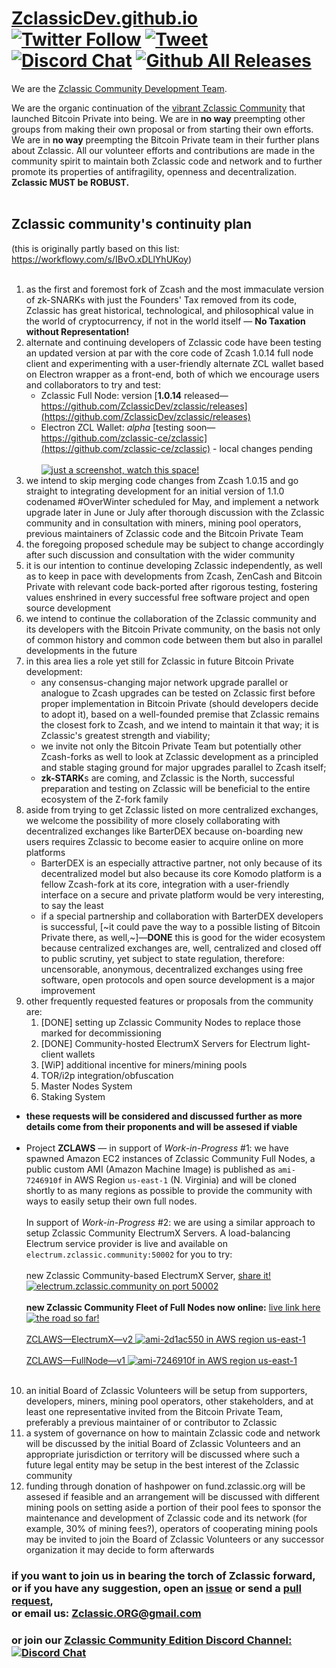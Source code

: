 # [ZclassicDev.github.io](https://ZclassicDev.github.io) [![Twitter Follow](https://img.shields.io/twitter/follow/ZclassicDev.svg?style=social)](https://twitter.com/ZclassicDev) [![Tweet](https://img.shields.io/twitter/url/https/github.com/ZclassicDev/ZclassicDev.github.io/README.md.svg?style=social)](https://twitter.com/intent/tweet?text=Check%20out%20Zclassic%20community's%20continuity%20plan%20-%20open%20to%20your%20feedback%20/%20suggestions:%20%F0%9F%A4%97%20%9C%A8%20http://bit.ly/ZclassicDevPlan) [![Discord Chat](https://img.shields.io/discord/308323056592486420.svg)](https://discord.gg/45NNrMJ) [![Github All Releases](https://img.shields.io/github/downloads/atom/atom/total.svg?style=flat)](https://github.com/ZclassicDev/zclassic/releases)
We are the [Zclassic Community Development Team](https://github.com/ZclassicDev).

We are the organic continuation of the [vibrant Zclassic Community](https://twitter.com/ZclassicDev) that launched Bitcoin Private into being.  We are in **no way** preempting other groups from making their own proposal or from starting their own efforts.  We are in **no way** preempting the Bitcoin Private team in their further plans about Zclassic.  All our volunteer efforts and contributions are made in the community spirit to maintain both Zclassic code and network and to further promote its properties of antifragility, openness and decentralization. **Zclassic MUST be ROBUST.**<br/><br/>

## Zclassic community's continuity plan
(this is originally partly based on this list: https://workflowy.com/s/IBvO.xDLlYhUKoy)<br/><br/>
01. as the first and foremost fork of Zcash and the most immaculate version of zk-SNARKs with just the Founders' Tax removed from its code, Zclassic has great historical, technological, and philosophical value in the world of cryptocurrency, if not in the world itself — **No Taxation without Representation!**
02. alternate and continuing developers of Zclassic code have been testing an updated version at par with the core code of Zcash 1.0.14 full node client and experimenting with a user-friendly alternate ZCL wallet based on Electron wrapper as a front-end, both of which we encourage users and collaborators to try and test:
    - Zclassic Full Node: version [**1.0.14** released—https://github.com/ZclassicDev/zclassic/releases](https://github.com/ZclassicDev/zclassic/releases)
    - Electron ZCL Wallet: *alpha* [testing soon—https://github.com/zclassic-ce/zclassic](https://github.com/zclassic-ce/zclassic) - local changes pending<br/><br/> [![just a screenshot, watch this space!](https://github.com/ZclassicDev/ZclassicDev.github.io/raw/master/img/zclassic-ce.jpg "ZclassicCE, a new Electron ZCL Wallet (Zclassic Community Edition), alternative Full-Node GUI client")](https://github.com/zclassic-ce/zclassic)
03. we intend to skip merging code changes from Zcash 1.0.15 and go straight to integrating development for an initial version of 1.1.0 codenamed #OverWinter scheduled for May, and implement a network upgrade later in June or July after thorough discussion with the Zclassic community and in consultation with miners, mining pool operators, previous maintainers of Zclassic code and the Bitcoin Private Team
04. the foregoing proposed schedule may be subject to change accordingly after such discussion and consultation with the wider community
05. it is our intention to continue developing Zclassic independently, as well as to keep in pace with developments from Zcash, ZenCash and Bitcoin Private with relevant code back-ported after rigorous testing, fostering values enshrined in every successful free software project and open source development
06. we intend to continue the collaboration of the Zclassic community and its developers with the Bitcoin Private community, on the basis not only of common history and common code between them but also in parallel developments in the future
07. in this area lies a role yet still for Zclassic in future Bitcoin Private development:
    - any consensus-changing major network upgrade parallel or analogue to Zcash upgrades can be tested on Zclassic first before proper implementation in Bitcoin Private (should developers decide to adopt it), based on a well-founded premise that Zclassic remains the closest fork to Zcash, and we intend to maintain it that way; it is Zclassic's greatest strength and viability;
    - we invite not only the Bitcoin Private Team but potentially other Zcash-forks as well to look at Zclassic development as a principled and stable staging ground for major upgrades parallel to Zcash itself;
    - **zk-STARK**s are coming, and Zclassic is the North, successful preparation and testing on Zclassic will be beneficial to the entire ecosystem of the Z-fork family<br/>
08. aside from trying to get Zclassic listed on more centralized exchanges, we welcome the possibility of more closely collaborating with decentralized exchanges like BarterDEX because on-boarding new users requires Zclassic to  become easier to acquire online on more platforms
    - BarterDEX is an especially attractive partner, not only because of its decentralized model but also because its core Komodo platform is a fellow Zcash-fork at its core, integration with a user-friendly interface on a secure and private platform would be very interesting, to say the least
    - if a special partnership and collaboration with BarterDEX developers is successful, [~it could pave the way to a possible listing of Bitcoin Private there, as well,~]—**DONE** this is good for the wider ecosystem because centralized exchanges are, well, centralized and closed off to public scrutiny, yet subject to state regulation, therefore: uncensorable, anonymous, decentralized exchanges using free software, open protocols and open source development is a major improvement<br/>
09. other frequently requested features or proposals from the community are:
    1. [DONE] setting up Zclassic Community Nodes to replace those marked for decommissioning 
    2. [DONE] Community-hosted ElectrumX Servers for Electrum light-client wallets 
    3. [WiP] additional incentive for miners/mining pools
    4. TOR/i2p integration/obfuscation
    5. Master Nodes System
    6. Staking System<br/>
- **these requests will be considered and discussed further as more details come from their proponents and will be assesed if viable**<br/><br/>
- Project **ZCLAWS** — in support of *Work-in-Progress* #1: we have spawned Amazon EC2 instances of Zclassic Community Full Nodes, a public custom AMI (Amazon Machine Image) is published as `ami-7246910f` in AWS Region `us-east-1` (N. Virginia) and will be cloned shortly to as many regions as possible to provide the community with ways to easily setup their own full nodes.<br/><br/> In support of *Work-in-Progress* #2: we are using a similar approach to setup Zclassic Community ElectrumX Servers.  A load-balancing Electrum service provider is live and available on `electrum.zclassic.community:50002` for you to try: <br/><br/> new Zclassic Community-based ElectrumX Server, [share it! ![electrum.zclassic.community on port 50002](https://github.com/ZclassicDev/ZclassicDev.github.io/raw/master/img/electrum.png "new Zclassic Community Fleet of Full Nodes now online via AWS")](https://twitter.com/ZclassicDev/status/978707982979538944)<br/><br/> **new Zclassic Community Fleet of Full Nodes now online:** [live link here ![the road so far!](https://github.com/ZclassicDev/ZclassicDev.github.io/raw/master/img/zclaws.png "new Zclassic Community Fleet of Full Nodes now online via AWS")](https://share.geckoboard.com/dashboards/VLSIPPHPUNOYUAJW)<br/><br/> [ZCLAWS—ElectrumX—v2 ![ami-2d1ac550 in AWS region us-east-1](https://github.com/ZclassicDev/ZclassicDev.github.io/raw/master/img/ami-2d1ac550.png "spin up new ZCL ElectrumX Servers on Amazon: `ami-2d1ac550` in AWS region `us-east-1` (N. Virginia)")](https://twitter.com/ZclassicDev/status/978730878242189317)<br/><br/> [ZCLAWS—FullNode—v1 ![ami-7246910f in AWS region us-east-1](https://github.com/ZclassicDev/ZclassicDev.github.io/raw/master/img/ami-7246910f.png "spin up new ZCL Full Nodes on Amazon: `ami-7246910f` in AWS region `us-east-1` (N. Virginia)")](https://twitter.com/ZclassicDev/status/976345442052063232)<br/><br/>
10. an initial Board of Zclassic Volunteers will be setup from supporters, developers, miners, mining pool operators, other stakeholders, and at least one representative invited from the Bitcoin Private Team, preferably a previous maintainer of or contributor to Zclassic
11. a system of governance on how to maintain Zclassic code and network will be discussed by the initial Board of Zclassic Volunteers and an appropriate jurisdiction or territory will be discussed where such a future legal entity may be setup in the best interest of the Zclassic community
12. funding through donation of hashpower on fund.zclassic.org will be assesed if feasible and an arrangement will be discussed with different mining pools on setting aside a portion of their pool fees to sponsor the maintenance and development of Zclassic code and its network (for example, 30% of mining fees?), operators of cooperating mining pools may be invited to join the Board of Zclassic Volunteers or any successor organization it may decide to form afterwards
### if you want to join us in bearing the torch of Zclassic forward,<br/> or if you have any suggestion, open an [issue](https://github.com/ZclassicDev/ZclassicDev.github.io/issues) or send a [pull request](https://github.com/ZclassicDev/ZclassicDev.github.io/pulls),<br/> or email us: Zclassic.ORG@gmail.com
### or join our [Zclassic Community Edition Discord Channel: ![Discord Chat](https://img.shields.io/discord/308323056592486420.svg)](https://discord.gg/45NNrMJ)